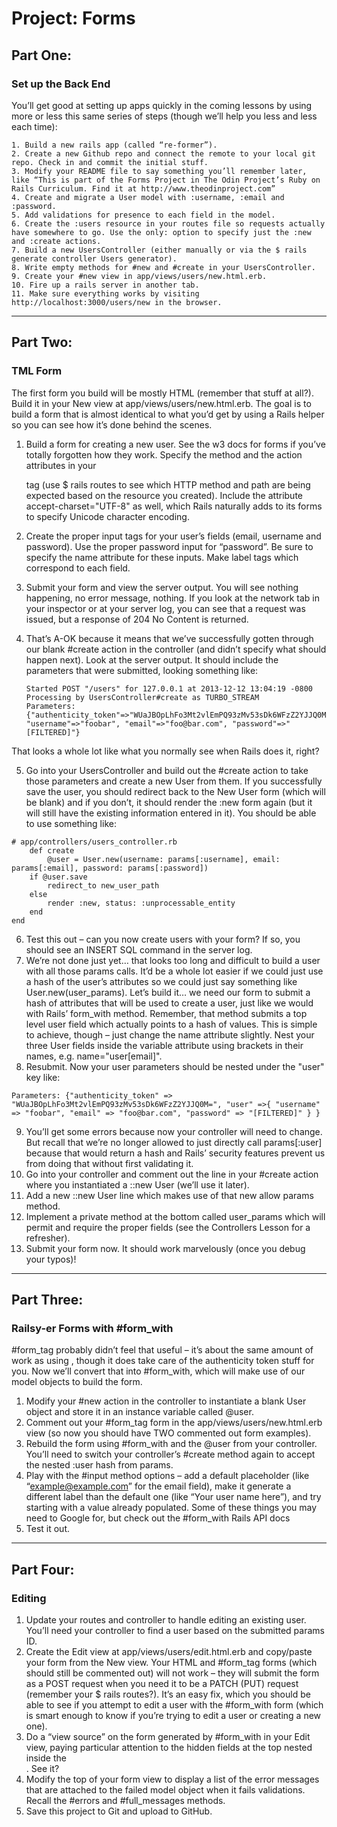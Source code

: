 # Project: Forms

## Part One:
### Set up the Back End

You’ll get good at setting up apps quickly in the coming lessons by using more or less this same series of steps (though we’ll help you less and less each time):

    1. Build a new rails app (called “re-former”).
    2. Create a new Github repo and connect the remote to your local git repo. Check in and commit the initial stuff.
    3. Modify your README file to say something you’ll remember later, like “This is part of the Forms Project in The Odin Project’s Ruby on Rails Curriculum. Find it at http://www.theodinproject.com”
    4. Create and migrate a User model with :username, :email and :password.
    5. Add validations for presence to each field in the model.
    6. Create the :users resource in your routes file so requests actually have somewhere to go. Use the only: option to specify just the :new and :create actions.
    7. Build a new UsersController (either manually or via the $ rails generate controller Users generator).
    8. Write empty methods for #new and #create in your UsersController.
    9. Create your #new view in app/views/users/new.html.erb.
    10. Fire up a rails server in another tab.
    11. Make sure everything works by visiting http://localhost:3000/users/new in the browser.

---
## Part Two:
### TML Form

The first form you build will be mostly HTML (remember that stuff at all?). Build it in your New view at app/views/users/new.html.erb. The goal is to build a form that is almost identical to what you’d get by using a Rails helper so you can see how it’s done behind the scenes.

1. Build a form for creating a new user. See the w3 docs for forms if you’ve totally forgotten how they work. Specify the method and the action attributes in your <form> tag (use $ rails routes to see which HTTP method and path are being expected based on the resource you created). Include the attribute accept-charset="UTF-8" as well, which Rails naturally adds to its forms to specify Unicode character encoding.
2. Create the proper input tags for your user’s fields (email, username and password). Use the proper password input for “password”. Be sure to specify the name attribute for these inputs. Make label tags which correspond to each field.
3. Submit your form and view the server output. You will see nothing happening, no error message, nothing. If you look at the network tab in your inspector or at your server log, you can see that a request was issued, but a response of 204 No Content is returned.
4. That’s A-OK because it means that we’ve successfully gotten through our blank #create action in the controller (and didn’t specify what should happen next). Look at the server output. It should include the parameters that were submitted, looking something like:

    ```
    Started POST "/users" for 127.0.0.1 at 2013-12-12 13:04:19 -0800
    Processing by UsersController#create as TURBO_STREAM
    Parameters: {"authenticity_token"=>"WUaJBOpLhFo3Mt2vlEmPQ93zMv53sDk6WFzZ2YJJQ0M=", "username"=>"foobar", "email"=>"foo@bar.com", "password"=>"[FILTERED]"}
    ```

That looks a whole lot like what you normally see when Rails does it, right?

5. Go into your UsersController and build out the #create action to take those parameters and create a new User from them. If you successfully save the user, you should redirect back to the New User form (which will be blank) and if you don’t, it should render the :new form again (but it will still have the existing information entered in it). You should be able to use something like:

```
# app/controllers/users_controller.rb
    def create
        @user = User.new(username: params[:username], email: params[:email], password: params[:password])
    if @user.save
        redirect_to new_user_path
    else
        render :new, status: :unprocessable_entity
    end
end
```

6. Test this out – can you now create users with your form? If so, you should see an INSERT SQL command in the server log.
7. We’re not done just yet… that looks too long and difficult to build a user with all those params calls. It’d be a whole lot easier if we could just use a hash of the user’s attributes so we could just say something like User.new(user_params). Let’s build it… we need our form to submit a hash of attributes that will be used to create a user, just like we would with Rails’ form_with method. Remember, that method submits a top level user field which actually points to a hash of values. This is simple to achieve, though – just change the name attribute slightly. Nest your three User fields inside the variable attribute using brackets in their names, e.g. name="user[email]".
8. Resubmit. Now your user parameters should be nested under the "user" key like:

`Parameters: {"authenticity_token" => "WUaJBOpLhFo3Mt2vlEmPQ93zMv53sDk6WFzZ2YJJQ0M=", "user" =>{ "username" => "foobar", "email" => "foo@bar.com", "password" => "[FILTERED]" } }`

9. You’ll get some errors because now your controller will need to change. But recall that we’re no longer allowed to just directly call params[:user] because that would return a hash and Rails’ security features prevent us from doing that without first validating it.
10.  Go into your controller and comment out the line in your #create action where you instantiated a ::new User (we’ll use it later).
11. Add a new ::new User line which makes use of that new allow params method.
12. Implement a private method at the bottom called user_params which will permit and require the proper fields (see the Controllers Lesson for a refresher).
13. Submit your form now. It should work marvelously (once you debug your typos)!
---

## Part Three:
### Railsy-er Forms with #form_with

#form_tag probably didn’t feel that useful – it’s about the same amount of work as using <form>, though it does take care of the authenticity token stuff for you. Now we’ll convert that into #form_with, which will make use of our model objects to build the form.

1. Modify your #new action in the controller to instantiate a blank User object and store it in an instance variable called @user.
2. Comment out your #form_tag form in the app/views/users/new.html.erb view (so now you should have TWO commented out form examples).
3. Rebuild the form using #form_with and the @user from your controller. You’ll need to switch your controller’s #create method again to accept the nested :user hash from params.
4. Play with the #input method options – add a default placeholder (like “example@example.com” for the email field), make it generate a different label than the default one (like “Your user name here”), and try starting with a value already populated. Some of these things you may need to Google for, but check out the #form_with Rails API docs
5. Test it out.
---

## Part Four:
### Editing

1. Update your routes and controller to handle editing an existing user. You’ll need your controller to find a user based on the submitted params ID.
2. Create the Edit view at app/views/users/edit.html.erb and copy/paste your form from the New view. Your HTML and #form_tag forms (which should still be commented out) will not work – they will submit the form as a POST request when you need it to be a PATCH (PUT) request (remember your $ rails routes?). It’s an easy fix, which you should be able to see if you attempt to edit a user with the #form_with form (which is smart enough to know if you’re trying to edit a user or creating a new one).
3. Do a “view source” on the form generated by #form_with in your Edit view, paying particular attention to the hidden fields at the top nested inside the <div>. See it?
4. Modify the top of your form view to display a list of the error messages that are attached to the failed model object when it fails validations. Recall the #errors and #full_messages methods.
5. Save this project to Git and upload to GitHub.
